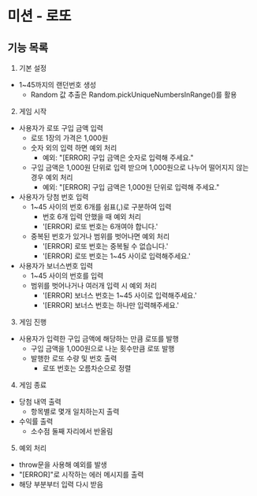 # 미션 - 로또

## 기능 목록

1. 기본 설정

- 1~45까지의 랜던번호 생성
  - Random 값 추출은 Random.pickUniqueNumbersInRange()를 활용

2. 게임 시작

- 사용자가 로또 구입 금액 입력
  - 로또 1장의 가격은 1,000원
  - 숫자 외의 입력 하면 예외 처리
    - 예외: "[ERROR] 구입 금액은 숫자로 입력해 주세요."
  - 구입 금액은 1,000원 단위로 입력 받으며 1,000원으로 나누어 떨어지지 않는 경우 예외 처리
    - 예외: "[ERROR] 구입 금액은 1,000원 단위로 입력해 주세요."
- 사용자가 당첨 번호 입력
  - 1~45 사이의 번호 6개를 쉼표(,)로 구분하여 입력
    - 번호 6개 입력 안했을 때 예외 처리
    - '[ERROR] 로또 번호는 6개여야 합니다.'
  - 중복된 번호가 있거나 범위를 벗어나면 예외 처리
    - '[ERROR] 로또 번호는 중복될 수 없습니다.'
    - '[ERROR] 로또 번호는 1~45 사이로 입력해주세요.'
- 사용자가 보너스번호 입력
  - 1~45 사이의 번호를 입력
  - 범위를 벗어나거나 여러개 입력 시 예외 처리
    - '[ERROR] 보너스 번호는 1~45 사이로 입력해주세요.'
    - '[ERROR] 보너스 번호는 하나만 입력해주세요.'

3. 게임 진행

- 사용자가 입력한 구입 금액에 해당하는 만큼 로또를 발행
  - 구입 금액을 1,000원으로 나눈 횟수만큼 로또 발행
  - 발행한 로또 수량 및 번호 출력
    - 로또 번호는 오름차순으로 정렬

4. 게임 종료

- 당첨 내역 출력
  - 항목별로 몇개 일치하는지 출력
- 수익률 출력
  - 소수점 둘째 자리에서 반올림

5. 예외 처리

- throw문을 사용해 예외를 발생
- "[ERROR]"로 시작하는 에러 메시지를 출력
- 해당 부분부터 입력 다시 받음
